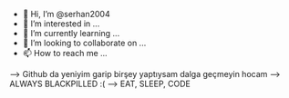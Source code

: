 - 👋 Hi, I’m @serhan2004
- 👀 I’m interested in ... 
- 🌱 I’m currently learning ...
- 💞️ I’m looking to collaborate on ...
- 📫 How to reach me ...

<!---
serhan2004/serhan2004 is a ✨ special ✨ repository because its `README.md` (this file) appears on your GitHub profile.
You can click the Preview link to take a look at your changes.
--->

--> Github da yeniyim garip birşey yaptıysam dalga geçmeyin hocam
--> ALWAYS BLACKPILLED :(
--> EAT, SLEEP, CODE

